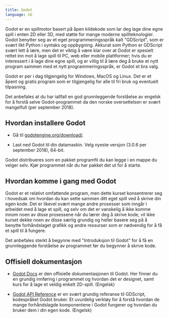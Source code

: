 ```yaml
---
title: Godot
language: nb
---
```


Godot er en spillmotor basert på åpen kildekode som lar deg lage dine
egne spill i enten 2D eller 3D, med støtte for mange moderne
spillteknologier. Godot benytter seg av et eget programmeringsspråk
kalt "GDScript", som er svært likt Python i syntaks og oppbygning.
Akkurat som Python er GDScript svært lett å lære, men det er viktig
å være klar over at Godot er spesielt rettet inn mot å lage spill
til PC, web eller mobile plattformer; hvis du er interessert i å
lage dine egne spill, og er villig til å lære deg å bruke et
nytt program sammen med et nytt programmeringsspråk, er Godot et
bra valg. 

Godot er per i dag tilgjengelig for Windows, MacOS og Linux. Det er
et åpent og gratis program som er tilgjengelig for alle til fri bruk
og eventuelt tilpasning.

Det anbefales at du har iallfall en god grunnleggende forståelse av
engelsk for å forstå selve Godot-programmet da den norske
oversettelsen er svært mangelfull (per september 2018).


## Hvordan installere Godot

- Gå til [godotengine.org/download/](https://godotengine.org/download/).

- Last ned Godot til din datamaskin. Velg nyeste versjon
  (3.0.6 per september 2018), 64-bit.

Godot distribueres som en pakket programfil du kan legge i en
mappe du velger selv. Kjør programmet når du har pakket det ut
for å starte.


## Hvordan komme i gang med Godot

Godot er et relativt omfattende program, men dette kurset
konsentrerer seg i hovedsak om hvordan du kan sette sammen ditt
eget spill ved å skrive din egen kode. Det er likevel svært mange
andre prosesser som inngår i arbeidet med å lage et spill, og selv
om det er vanskelig å ikke komme innom noen av disse prosessene når
du lærer deg å skrive kode, vil ikke kurset dekke noen av disse
særlig grundig og heller basere seg på å benytte forhåndslaget
grafikk og andre ressurser som er nødvendig for å få et spill til å
fungere.

Det anbefales sterkt å begynne med "Introduksjon til Godot" for å
få en grunnleggende forståelse av programmet før du begynner å skrive
kode.


## Offisiell dokumentasjon

- [Godot Docs](http://docs.godotengine.org/en/3.0/) er den offisielle dokumentasjonen til Godot. 
  Her finner du en grundig innføring i programmet og hvordan
  det er designet, samt kurs for å lage et veldig enkelt 2D-spill. 
  (Engelsk)

- [Godot API Reference](http://docs.godotengine.org/en/3.0/classes/index.html) er en svært grundig referanse til
  GDScript, kodespråket Godot bruker. Et uvurdelig verktøy for å
  forstå hvordan de mange forhåndslagde komponentene i Godot fungerer
  og hvordan du bruker dem i din egen kode.
  (Engelsk)